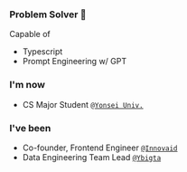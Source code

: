### Problem Solver 👋

Capable of
- Typescript
- Prompt Engineering w/ GPT

### I'm now

- CS Major Student [`@Yonsei Univ.`](https://cs.yonsei.ac.kr)

### I've been

- Co-founder, Frontend Engineer [`@Innovaid`](https://dentlink.io)
- Data Engineering Team Lead [`@Ybigta`](https://humane-attack-c9c.notion.site/YBIGTA-704f030fb94740d89be8e4cb59d0a681)
